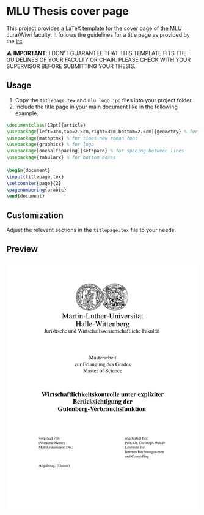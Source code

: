 # MLU Thesis cover page

This project provides a LaTeX template for the cover page of the MLU Jura/Wiwi faculty. It follows the guidelines for a title page as provided by the [irc](https://irc.wiwi.uni-halle.de/lehre/bachelorarbeit/).

⚠️ **IMPORTANT**: I DON'T GUARANTEE THAT THIS TEMPLATE FITS THE GUIDELINES OF YOUR FACULTY OR CHAIR. PLEASE CHECK WITH YOUR SUPERVISOR BEFORE SUBMITTING YOUR THESIS.

## Usage

1. Copy the `titlepage.tex` and `mlu_logo.jpg` files into your project folder.
2. Include the title page in your main document like in the following example.

```latex
\documentclass[12pt]{article}
\usepackage[left=3cm,top=2.5cm,right=3cm,bottom=2.5cm]{geometry} % for margins
\usepackage{mathptmx} % for times new roman font
\usepackage{graphicx} % for logo
\usepackage[onehalfspacing]{setspace} % for spacing between lines
\usepackage{tabularx} % for bottom boxes

\begin{document}
\input{titlepage.tex}
\setcounter{page}{2}
\pagenumbering{arabic}
\end{document}
```
## Customization

Adjust the relevent sections in the `titlepage.tex` file to your needs.

## Preview

![Example Output](./preview.jpg)
